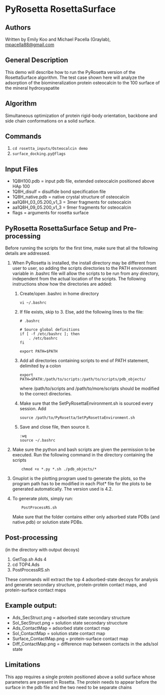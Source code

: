 # PyRosetta RosettaSurface

## Authors
Written by Emily Koo and Michael Pacella (Graylab), mpacella88@gmail.com

## General Description
This demo will describe how to run the PyRosetta version of the RosettaSurface 
algorithm.  The test case shown here will analyze the adsorption of the 
biomineralization protein osteocalcin to the 100 surface of the mineral
hydroxyapatite

## Algorithm
Simultaneous optimization of protein rigid-body orientation, backbone and 
side chain conformations on a solid surface.  

## Commands
1. `cd rosetta_inputs/Osteocalcin demo`
2. `surface_docking.py@flags`

## Input Files
- 1Q8H100.pdb = input pdb file, extended osteocalcin positioned above HAp 100
- 1Q8H_disulf = disulfide bond specification file
- 1Q8H_native.pdb = native crystal structure of osteocalcin
- aa1Q8H_03_05.200_v1_3 = 3mer fragments for osteocalcin
- aa1Q8H_09_05.200_v1_3 = 9mer fragments for osteocalcin
- flags = arguments for rosetta surface


## PyRosetta RosettaSurface Setup and Pre-processing

Before running the scripts for the first time, make sure that all the following details are addressed.
 
1. When PyRosetta is installed, the install directory may be different from user to user, so adding 
the scripts directories to the PATH environment variable in .bashrc file will allow the scripts to be 
run from any directory, independent from the actual location of the scripts. The following 
instructions show how the directories are added:

    1. Create/open .bashrc in home directory
        ```
        vi ~/.bashrc
        ```
        
    2. If file exists, skip to 3. Else, add the following lines to the file:
        ```
        # .bashrc

        # Source global definitions
        if [ -f /etc/bashrc ]; then
            . /etc/bashrc
        fi

        export PATH=$PATH
        ```
        
    3. Add all directories containing scripts to end of PATH statement, delimited by a colon
        ``` 
        export PATH=$PATH:/path/to/scripts:/path/to/scripts/pdb_objects/
        ``` 
        where /path/to/scripts and /path/to/more/scripts should be modified to the correct directories.

    4. Make sure that the SetPyRosettaEnvironment.sh is sourced every session. Add 
        ```
        source /path/to/PyRosetta/SetPyRosettaEnvironment.sh
        ```
                
    5. Save and close file, then source it.
        ```
        :wq
        source ~/.bashrc
        ```

2. Make sure the python and bash scripts are given the permission to be executed. Run the following 
command in the directory containing the scripts
    ```
        chmod +x *.py *.sh ./pdb_objects/*
    ```
        
3. Gnuplot is the plotting program used to generate the plots, so the program path has to be modified 
in each Plot\* file for the plots to be generated automatically. The version used is 4.2.

4. To generate plots, simply run:
    ```
        PostProcessRS.sh
    ``` 
    Make sure that the folder contains either only adsorbed state PDBs (and native.pdb) or solution state PDBs. 
    
## Post-processing
(in the directory with output decoys)

1. GetTop.sh Ads 4
2. cd TOP4.Ads
3. PostProcessRS.sh

These commands will extract the top 4 adsorbed-state decoys for analysis and generate
secondary structure, protein-protein contact maps, and protein-surface contact maps

## Example output:
- Ads\_SecStruct.png = adsorbed state secondary structure
- Sol\_SecStruct.png = solution state secondary struccture
- Ads\_ContactMap = adsorbed state contact map
- Sol\_ContactMap = solution state contact map
- Surface\_ContactMap.png = protein-surface contact map
- Diff\_ContactMap.png = difference map between contacts in the ads/sol state

## Limitations
This app requires a single protein positioned above a solid surface whose parameters are 
present in Rosetta.  The protein needs to appear before the surface in the pdb file
and the two need to be separate chains

